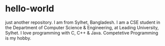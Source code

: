 # hello-world
just another repository.
I am from Sylhet, Bangladesh. I am a CSE student in the Department of Computer Science & Engineering, at Leading University, Sylhet.
I love programming with C, C++ & Java. Competetive Programming is my hobby.
